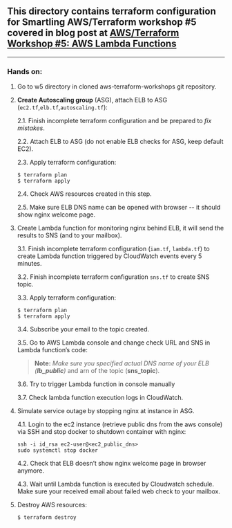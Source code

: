 ## This directory contains terraform configuration for Smartling AWS/Terraform workshop #5 covered in blog post at [AWS/Terraform Workshop #5: AWS Lambda Functions](https://tech.smartling.com/aws-terraform-workshop-5-aws-lambda-functions-9af79af996b7)

---

### **Hands on:**


1. Go to w5 directory in cloned aws-terraform-workshops git repository.

2. **Create Autoscaling group** (ASG), attach ELB to ASG (`ec2.tf`,`elb.tf`,`autoscaling.tf`):

    2.1. Finish incomplete terraform configuration and be prepared to *fix mistakes*.
  
    2.2. Attach ELB to ASG (do not enable ELB checks for ASG, keep default EC2).

    2.3. Apply terraform configuration:
    ```
    $ terraform plan
    $ terraform apply
    ```

    2.4. Check AWS resources created in this step.

    2.5. Make sure ELB DNS name can be opened with browser -- it should show nginx welcome page.

3. Create Lambda function for monitoring nginx behind ELB, it will send the results to SNS (and to your mailbox).

    3.1. Finish incomplete terraform configuration (`iam.tf`, `lambda.tf`) to create Lambda function triggered by CloudWatch events every 5 minutes.

    3.2. Finish incomplete terraform configuration `sns.tf` to create SNS topic.

    3.3. Apply terraform configuration:
    ```
    $ terraform plan
    $ terraform apply
    ```

    3.4. Subscribe your email to the topic created.

    3.5. Go to AWS Lambda console and change check URL and SNS in Lambda function’s code:

    > **Note:** *Make sure you specified actual DNS name of your ELB (**lb_public**)* and arn of the topic (**sns_topic**).

    3.6. Try to trigger Lambda function in console manually

    3.7. Check lambda function execution logs in CloudWatch.

4. Simulate service outage by stopping nginx at instance in ASG.

    4.1. Login to the ec2 instance (retrieve public dns from the aws console) via SSH and stop docker to shutdown container with nginx:
    ```
    ssh -i id_rsa ec2-user@<ec2_public_dns>
    sudo systemctl stop docker
    ```

    4.2. Check that ELB doesn’t show nginx welcome page in browser anymore.

    4.3. Wait until Lambda function is executed by Cloudwatch schedule. Make sure your received email about failed web check to your mailbox.

5. Destroy AWS resources:
    ```
    $ terraform destroy
    ```
    